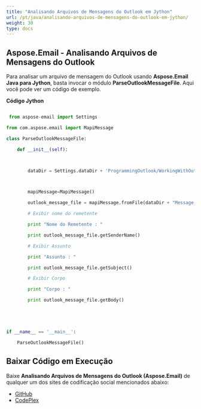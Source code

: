 ```yaml
---
title: "Analisando Arquivos de Mensagens do Outlook em Jython"
url: /pt/java/analisando-arquivos-de-mensagens-do-outlook-em-jython/
weight: 30
type: docs
---
```


## **Aspose.Email - Analisando Arquivos de Mensagens do Outlook**
Para analisar um arquivo de mensagem do Outlook usando **Aspose.Email Java para Jython**, basta invocar o módulo **ParseOutlookMessageFile**. Aqui você pode ver um código de exemplo.

**Código Jython**

```python

 from aspose-email import Settings

from com.aspose.email import MapiMessage

class ParseOutlookMessageFile:

    def __init__(self):



        dataDir = Settings.dataDir + 'ProgrammingOutlook/WorkingWithOutlookMessageFiles/ParseOutlookMessageFile/'



        mapiMessage=MapiMessage()

        outlook_message_file = mapiMessage.fromFile(dataDir + "Message.msg")

        # Exibir nome do remetente

        print "Nome do Remetente : " 

        print outlook_message_file.getSenderName()

        # Exibir Assunto

        print "Assunto : " 

        print outlook_message_file.getSubject()

        # Exibir Corpo

        print "Corpo : " 

        print outlook_message_file.getBody()





if __name__ == '__main__':        

    ParseOutlookMessageFile()

```
## **Baixar Código em Execução**
Baixe **Analisando Arquivos de Mensagens do Outlook (Aspose.Email)** de qualquer um dos sites de codificação social mencionados abaixo:

- [GitHub](https://github.com/aspose-email/Aspose.Email-for-Java/releases/tag/Aspose.Email_Java_for_Jython-v1.0)
- [CodePlex](https://archive.codeplex.com/?p=asposeemailjavajython)